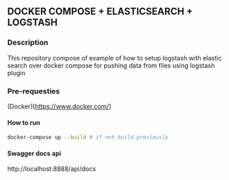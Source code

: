 ## DOCKER COMPOSE + ELASTICSEARCH + LOGSTASH

### Description

This repository compose of example of how to setup logstash with elastic search over docker compose for pushing data from files using logstash plugin 

### Pre-requesties

(Docker)[https://www.docker.com/]


#### How to run

```bash
docker-compose up --build # if not build previously
```

#### Swagger docs api

http://localhost:8888/api/docs
